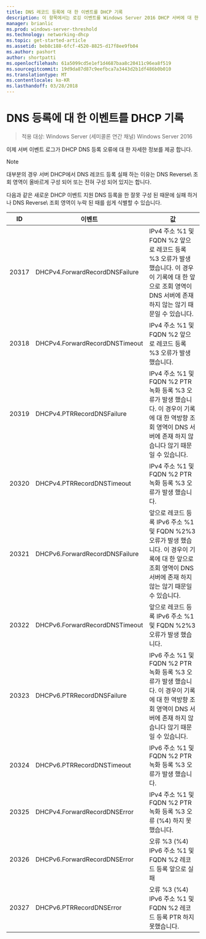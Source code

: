 ```yaml
---
title: DNS 레코드 등록에 대 한 이벤트를 DHCP 기록
description: 이 항목에서는 로깅 이벤트를 Windows Server 2016 DHCP 서버에 대 한 정보를 제공 합니다.
manager: brianlic
ms.prod: windows-server-threshold
ms.technology: networking-dhcp
ms.topic: get-started-article
ms.assetid: beb8c188-6fcf-4520-8825-d17f8ee9fb04
ms.author: pashort
author: shortpatti
ms.openlocfilehash: 61a5099cd5e1ef1d4687baa8c20411c96ea8f519
ms.sourcegitcommit: 19d9da87d87c9eefbca7a3443d2b1df486b0b010
ms.translationtype: MT
ms.contentlocale: ko-KR
ms.lasthandoff: 03/28/2018
---
```

# <a name="dhcp-logging-events-for-dns-registrations"></a>DNS 등록에 대 한 이벤트를 DHCP 기록

>적용 대상: Windows Server (세미콜론 연간 채널) Windows Server 2016

이제 서버 이벤트 로그가 DHCP DNS 등록 오류에 대 한 자세한 정보를 제공 합니다.

>[!NOTE]
>대부분의 경우 서버 DHCP에서 DNS 레코드 등록 실패 하는 이유는 DNS Reverse\ 조회 영역이 올바르게 구성 되어 또는 전혀 구성 되어 있지는 합니다.

다음과 같은 새로운 DHCP 이벤트 지원 DNS 등록을 한 잘못 구성 된 때문에 실패 하거나 DNS Reverse\ 조회 영역이 누락 된 때를 쉽게 식별할 수 있습니다.

|ID|이벤트|값|
|-----|--------------------|--------------------------------------------------------|
|20317|DHCPv4.ForwardRecordDNSFailure|IPv4 주소 %1 및 FQDN %2 앞으로 레코드 등록 %3 오류가 발생 했습니다. 이 경우이 기록에 대 한 앞으로 조회 영역이 DNS 서버에 존재 하지 않는 않기 때문일 수 있습니다.|
|20318|DHCPv4.ForwardRecordDNSTimeout|IPv4 주소 %1 및 FQDN %2 앞으로 레코드 등록 %3 오류가 발생 했습니다.|
|20319|DHCPv4.PTRRecordDNSFailure|IPv4 주소 %1 및 FQDN %2 PTR 녹화 등록 %3 오류가 발생 했습니다. 이 경우이 기록에 대 한 역방향 조회 영역이 DNS 서버에 존재 하지 않습니다 않기 때문일 수 있습니다.|
|20320|DHCPv4.PTRRecordDNSTimeout|IPv4 주소 %1 및 FQDN %2 PTR 녹화 등록 %3 오류가 발생 했습니다.|
|20321|DHCPv6.ForwardRecordDNSFailure|앞으로 레코드 등록 IPv6 주소 %1 및 FQDN %2%3 오류가 발생 했습니다. 이 경우이 기록에 대 한 앞으로 조회 영역이 DNS 서버에 존재 하지 않는 않기 때문일 수 있습니다.|
|20322|DHCPv6.ForwardRecordDNSTimeout|앞으로 레코드 등록 IPv6 주소 %1 및 FQDN %2%3 오류가 발생 했습니다.|
|20323|DHCPv6.PTRRecordDNSFailure|IPv6 주소 %1 및 FQDN %2 PTR 녹화 등록 %3 오류가 발생 했습니다. 이 경우이 기록에 대 한 역방향 조회 영역이 DNS 서버에 존재 하지 않습니다 않기 때문일 수 있습니다.|
|20324|DHCPv6.PTRRecordDNSTimeout|IPv6 주소 %1 및 FQDN %2 PTR 녹화 등록 %3 오류가 발생 했습니다.|
|20325|DHCPv4.ForwardRecordDNSError|IPv4 주소 %1 및 FQDN %2 PTR 녹화 등록 %3 오류 \(%4\) 하지 못했습니다.|
|20326|DHCPv6.ForwardRecordDNSError|오류 %3 \(%4\) IPv6 주소 %1 및 FQDN %2 레코드 등록 앞으로 실패|
|20327|DHCPv6.PTRRecordDNSError|오류 %3 \(%4\) IPv6 주소 %1 및 FQDN %2 레코드 등록 PTR 하지 못했습니다.|

